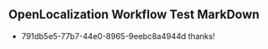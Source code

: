 ## OpenLocalization Workflow Test MarkDown
* 791db5e5-77b7-44e0-8965-9eebc8a4944d thanks!

<!--HONumber=Jul16_HO4-->



